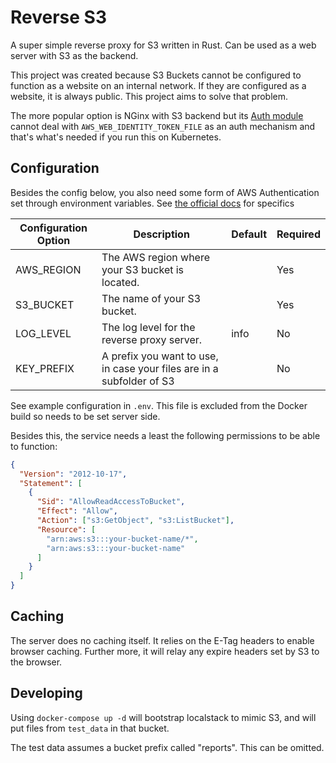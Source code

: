 # Reverse S3

A super simple reverse proxy for S3 written in Rust. Can be used
as a web server with S3 as the backend.

This project was created because S3 Buckets cannot be configured
to function as a website on an internal network.
If they are configured as a website, it is always public. This
project aims to solve that problem.

The more popular option is NGinx with S3 backend but its
[Auth module](https://github.com/anomalizer/ngx_aws_auth) cannot
deal with `AWS_WEB_IDENTITY_TOKEN_FILE` as an auth mechanism and
that's what's needed if you run this on Kubernetes.

## Configuration

Besides the config below, you also need some form of AWS Authentication set through
environment variables. See
[the official docs](https://docs.aws.amazon.com/sdk-for-rust/latest/dg/credentials.html)
for specifics

| Configuration Option | Description                                                           | Default | Required |
| -------------------- | --------------------------------------------------------------------- | ------- | -------- |
| AWS_REGION           | The AWS region where your S3 bucket is located.                       |         | Yes      |
| S3_BUCKET            | The name of your S3 bucket.                                           |         | Yes      |
| LOG_LEVEL            | The log level for the reverse proxy server.                           | info    | No       |
| KEY_PREFIX           | A prefix you want to use, in case your files are in a subfolder of S3 |         | No       |

See example configuration in `.env`. This file is excluded from the Docker build so needs to be set server side.

Besides this, the service needs a least the following permissions to be
able to function:

```json
{
  "Version": "2012-10-17",
  "Statement": [
    {
      "Sid": "AllowReadAccessToBucket",
      "Effect": "Allow",
      "Action": ["s3:GetObject", "s3:ListBucket"],
      "Resource": [
        "arn:aws:s3:::your-bucket-name/*",
        "arn:aws:s3:::your-bucket-name"
      ]
    }
  ]
}
```

## Caching

The server does no caching itself. It relies on the E-Tag headers to
enable browser caching. Further more, it will relay any expire headers
set by S3 to the browser.

## Developing

Using `docker-compose up -d` will bootstrap localstack
to mimic S3, and will put files from `test_data` in that bucket.

The test data assumes a bucket prefix called "reports". This can be omitted.
